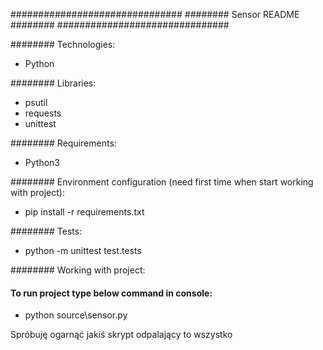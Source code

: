 ###############################
######## Sensor README ########
###############################

######## Technologies: 
- Python

######## Libraries:
- psutil 
- requests
- unittest

######## Requirements:
- Python3

######## Environment configuration (need first time when start working with project): 
- pip install -r requirements.txt 

######## Tests: 
- python -m unittest test.tests

######## Working with project:      

#### To run project type below command in console:
- python source\sensor.py

Spróbuję ogarnąć jakiś skrypt odpalający to wszystko
